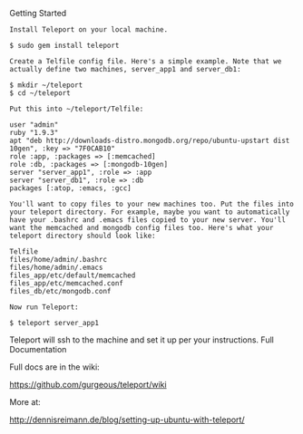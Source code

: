 Getting Started

    Install Teleport on your local machine.

    $ sudo gem install teleport

    Create a Telfile config file. Here's a simple example. Note that we actually define two machines, server_app1 and server_db1:

    $ mkdir ~/teleport
    $ cd ~/teleport

    Put this into ~/teleport/Telfile:

    user "admin"
    ruby "1.9.3"
    apt "deb http://downloads-distro.mongodb.org/repo/ubuntu-upstart dist 10gen", :key => "7F0CAB10"    
    role :app, :packages => [:memcached]
    role :db, :packages => [:mongodb-10gen]
    server "server_app1", :role => :app
    server "server_db1", :role => :db    
    packages [:atop, :emacs, :gcc]

    You'll want to copy files to your new machines too. Put the files into your teleport directory. For example, maybe you want to automatically have your .bashrc and .emacs files copied to your new server. You'll want the memcached and mongodb config files too. Here's what your teleport directory should look like:

    Telfile
    files/home/admin/.bashrc
    files/home/admin/.emacs            
    files_app/etc/default/memcached
    files_app/etc/memcached.conf
    files_db/etc/mongodb.conf

    Now run Teleport:

    $ teleport server_app1

Teleport will ssh to the machine and set it up per your instructions.
Full Documentation

Full docs are in the wiki:

https://github.com/gurgeous/teleport/wiki

More at:

http://dennisreimann.de/blog/setting-up-ubuntu-with-teleport/
